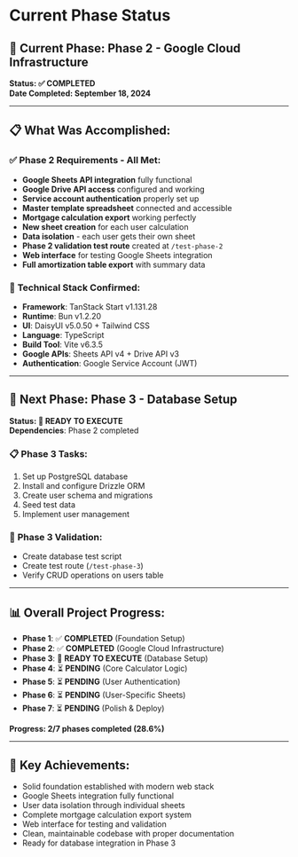 # Current Phase Status

## 🎯 **Current Phase: Phase 2 - Google Cloud Infrastructure**

**Status: ✅ COMPLETED**  
**Date Completed: September 18, 2024**

---

## 📋 **What Was Accomplished:**

### ✅ **Phase 2 Requirements - All Met:**

- **Google Sheets API integration** fully functional
- **Google Drive API access** configured and working
- **Service account authentication** properly set up
- **Master template spreadsheet** connected and accessible
- **Mortgage calculation export** working perfectly
- **New sheet creation** for each user calculation
- **Data isolation** - each user gets their own sheet
- **Phase 2 validation test route** created at `/test-phase-2`
- **Web interface** for testing Google Sheets integration
- **Full amortization table export** with summary data

### 🔧 **Technical Stack Confirmed:**

- **Framework**: TanStack Start v1.131.28
- **Runtime**: Bun v1.2.20
- **UI**: DaisyUI v5.0.50 + Tailwind CSS
- **Language**: TypeScript
- **Build Tool**: Vite v6.3.5
- **Google APIs**: Sheets API v4 + Drive API v3
- **Authentication**: Google Service Account (JWT)

---

## 🚀 **Next Phase: Phase 3 - Database Setup**

**Status: 🔄 READY TO EXECUTE**  
**Dependencies**: Phase 2 completed

### 📋 **Phase 3 Tasks:**

1. Set up PostgreSQL database
2. Install and configure Drizzle ORM
3. Create user schema and migrations
4. Seed test data
5. Implement user management

### 🧪 **Phase 3 Validation:**

- Create database test script
- Create test route (`/test-phase-3`)
- Verify CRUD operations on users table

---

## 📊 **Overall Project Progress:**

- **Phase 1**: ✅ **COMPLETED** (Foundation Setup)
- **Phase 2**: ✅ **COMPLETED** (Google Cloud Infrastructure)
- **Phase 3**: 🔄 **READY TO EXECUTE** (Database Setup)
- **Phase 4**: ⏳ **PENDING** (Core Calculator Logic)
- **Phase 5**: ⏳ **PENDING** (User Authentication)
- **Phase 6**: ⏳ **PENDING** (User-Specific Sheets)
- **Phase 7**: ⏳ **PENDING** (Polish & Deploy)

**Progress: 2/7 phases completed (28.6%)**

---

## 🎉 **Key Achievements:**

- Solid foundation established with modern web stack
- Google Sheets integration fully functional
- User data isolation through individual sheets
- Complete mortgage calculation export system
- Web interface for testing and validation
- Clean, maintainable codebase with proper documentation
- Ready for database integration in Phase 3
